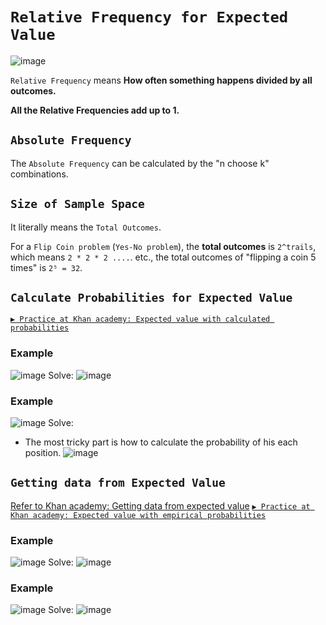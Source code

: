 # `Relative Frequency for Expected Value`

![image](https://user-images.githubusercontent.com/14041622/44771370-635c2b00-ab9d-11e8-93b5-8f96e64d7291.png)

`Relative Frequency` means **How often something happens divided by all outcomes.**

**All the Relative Frequencies add up to 1.**


## `Absolute Frequency`
The `Absolute Frequency` can be calculated by the "n choose k" combinations.

## `Size of Sample Space`
It literally means the `Total Outcomes`.

For a `Flip Coin problem` (`Yes-No problem`), the **total outcomes** is `2^trails`, which means `2 * 2 * 2 ....`.
etc., the total outcomes of "flipping a coin 5 times" is `2⁵ = 32`.

## `Calculate Probabilities for Expected Value`

[`▶︎ Practice at Khan academy: Expected value with calculated probabilities`](https://www.khanacademy.org/math/statistics-probability/random-variables-stats-library/modal/e/expected-value-with-calculated-probabilities)

### Example
![image](https://user-images.githubusercontent.com/14041622/44771870-dd40e400-ab9e-11e8-9b2f-a151aedc8b2d.png)
Solve:
![image](https://user-images.githubusercontent.com/14041622/44771937-0d888280-ab9f-11e8-86ea-5f725442e87b.png)


### Example
![image](https://user-images.githubusercontent.com/14041622/44770281-293d5a00-ab9a-11e8-97de-698e6cba6b30.png)
Solve:
- The most tricky part is how to calculate the probability of his each position.
![image](https://user-images.githubusercontent.com/14041622/44770385-76b9c700-ab9a-11e8-9a0c-5f36d8e49d30.png)




## `Getting data from Expected Value`
[Refer to Khan academy: Getting data from expected value](https://www.khanacademy.org/math/statistics-probability/random-variables-stats-library/modal/v/empirical-data-expected-value)
[`▶︎ Practice at Khan academy: Expected value with empirical probabilities`](https://www.khanacademy.org/math/statistics-probability/random-variables-stats-library/modal/e/expected-value-with-empirical-probabilities)


### Example
![image](https://user-images.githubusercontent.com/14041622/44713181-27658f00-aae5-11e8-8b09-2b787df43d03.png)
Solve:
![image](https://user-images.githubusercontent.com/14041622/44769597-bfbc4c00-ab97-11e8-8e1c-c0168ff9ab7b.png)



### Example
![image](https://user-images.githubusercontent.com/14041622/44717823-b1672500-aaf0-11e8-90a9-0c8073d2268b.png)
Solve:
![image](https://user-images.githubusercontent.com/14041622/44717961-20447e00-aaf1-11e8-898f-531a26a046df.png)


